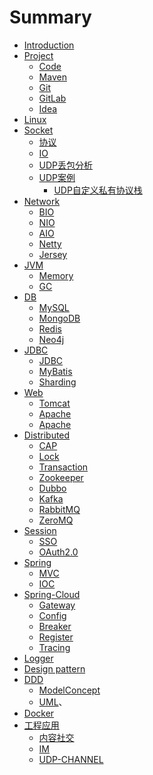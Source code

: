 # Summary

* [Introduction](README.md)
* [Project]()
  * [Code](project/code/SUMMARY.md)
  * [Maven]()
  * [Git]()
  * [GitLab]()
  * [Idea]()
* [Linux]()  
* [Socket](socket/socket.md)
  * [协议](socket/protocol.md)
  * [IO](socket/io.md)
  * [UDP丢包分析](socket/udp-lost-packet.md)
  * [UDP案例](socket/demo/udp-reliable-demo.md)
    * [UDP自定义私有协议栈](socket/demo/protocol.md)
* [Network]()
  * [BIO]()
  * [NIO]()
  * [AIO]()
  * [Netty]()
  * [Jersey]()  
* [JVM]()
  * [Memory]()
  * [GC]()
* [DB](databases/SUMMARY.md)
  * [MySQL](databases/mysql/SUMMARY.md)
  * [MongoDB](databases/mongodb/README.md)
  * [Redis](databases/redis/SUMMARY.md)
  * [Neo4j]()
* [JDBC]()
  * [JDBC](jdbc/jdbc/pool.md)
  * [MyBatis](jdbc/mybatis/README.md)
  * [Sharding](jdbc/Sharding/README.md)
* [Web]()  
  * [Tomcat]()
  * [Apache]()
  * [Apache]()
* [Distributed]()    
  * [CAP](cap/cap.md)
  * [Lock]()
  * [Transaction]()
  * [Zookeeper]()
  * [Dubbo]()
  * [Kafka]()
  * [RabbitMQ]()
  * [ZeroMQ]()
* [Session]()  
    * [SSO]()
    * [OAuth2.0]()  
* [Spring](spring/SUMMARY.md)
  * [MVC](spring/mvc-index.md)
  * [IOC](spring/ioc-index.md)
* [Spring-Cloud](spring/spring.md)
  * [Gateway]()
  * [Config]()
  * [Breaker]()
  * [Register]()
  * [Tracing]()
* [Logger](logger/SUMMARY.md)
* [Design pattern]() 
* [DDD](ddd/SUMMARY)
  * [ModelConcept](ddd/model-concept/SUMMARY.md)
  * [UML](ddd/uml/SUMMARY.md)、
* [Docker]()  
* [工程应用]()
  * [内容社交]()
  * [IM]()
  * [UDP-CHANNEL]()


